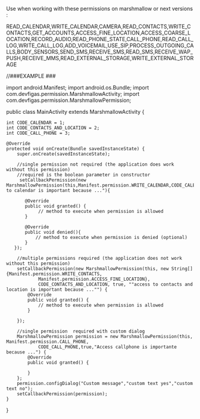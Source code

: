 Use when working with these permissions on marshmallow or next versions :

READ_CALENDAR,WRITE_CALENDAR,CAMERA,READ_CONTACTS,WRITE_CONTACTS,GET_ACCOUNTS,ACCESS_FINE_LOCATION,ACCESS_COARSE_LOCATION,RECORD_AUDIO,READ_PHONE_STATE,CALL_PHONE,READ_CALL_LOG,WRITE_CALL_LOG,ADD_VOICEMAIL,USE_SIP,PROCESS_OUTGOING_CALLS,BODY_SENSORS,SEND_SMS,RECEIVE_SMS,READ_SMS,RECEIVE_WAP_PUSH,RECEIVE_MMS,READ_EXTERNAL_STORAGE,WRITE_EXTERNAL_STORAGE

//###EXAMPLE ###

import android.Manifest;
import android.os.Bundle;
import com.devfigas.permission.MarshmallowActivity;
import com.devfigas.permission.MarshmallowPermission;

public class MainActivity extends MarshmallowActivity {

    int CODE_CALENDAR = 1;
    int CODE_CONTACTS_AND_LOCATION = 2;
    int CODE_CALL_PHONE = 3;

    @Override
    protected void onCreate(Bundle savedInstanceState) {
        super.onCreate(savedInstanceState);

        //single permission not required (the application does work without this permission)
        //required is the boolean parameter in constructor
         setCallbackPermission(new MarshmallowPermission(this,Manifest.permission.WRITE_CALENDAR,CODE_CALENDAR,false,"access to calendar is important because ..."){

           @Override
           public void granted() {
                // method to execute when permission is allowed
           }

           @Override
           public void denied(){
               // method to execute when permission is denied (optional)
           }
       });

        //multiple permissions required (the application does not work without this permission)
        setCallbackPermission(new MarshmallowPermission(this, new String[]{Manifest.permission.WRITE_CONTACTS,
                Manifest.permission.ACCESS_FINE_LOCATION},
                CODE_CONTACTS_AND_LOCATION, true, ""access to contacts and location is important because ..."") {
            @Override
            public void granted() {
                // method to execute when permission is allowed
            }

        });
        
        //single permission  required with custom dialog
        MarshmallowPermission permission = new MarshmallowPermission(this, Manifest.permission.CALL_PHONE,
                CODE_CALL_PHONE,true,"Access callphone is importante because ...") {
            @Override
            public void granted() {

            }
        };
        permission.configDialog("Custom message","custom text yes","custom text no");
        setCallbackPermission(permission);
    }
}

